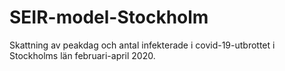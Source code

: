 # SEIR-model-Stockholm
Skattning av peakdag och antal infekterade i covid-19-utbrottet i Stockholms län februari-april 2020.
